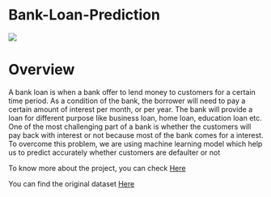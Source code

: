 # Bank-Loan-Prediction
<img src="https://user-images.githubusercontent.com/50701303/120889239-d848d300-c61b-11eb-96fa-38fc941e45f6.jpg" /> 

# **Overview**
A bank loan is when a bank offer to lend money to customers for a certain time period.
As a condition of the bank, the borrower will need to pay a certain amount of interest per month, or per year.
The bank will provide a loan for different purpose like business loan, home loan, education loan etc. One of the most challenging part of a bank is whether the customers will pay back with interest or not because most of the bank comes for a interest. To overcome this problem, we are using machine learning model which help us to predict accurately whether customers are defaulter or not

 To know more about the project, you can check [Here](https://manojkumal.github.io/Portfolio_Website/post/project-1/)
 
 You can find the original dataset [Here](https://www.kaggle.com/zaurbegiev/my-dataset)
